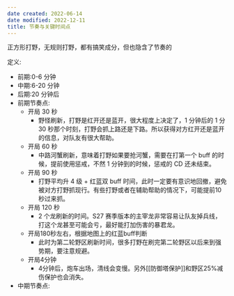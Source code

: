 ```yaml
---
date created: 2022-06-14
date modified: 2022-12-11
title: 节奏与关键时间点
---
```


正方形打野，无规则打野，都有搞笑成分，但也隐含了节奏的

定义:

- 前期:0-6 分钟
- 中期:6-20 分钟
- 后期:20 分钟后
- 前期节奏点:
	- 开局 30 秒
		- 野怪刷新，打野是红开还是蓝开，很大程度上决定了，1 分钟后的 1 分 30 秒那个时刻，打野会抓上路还是下路。所以获得对方红开还是蓝开的信息，对队友有很大帮助。
	- 开局 60 秒
		- 中路河蟹刷新，意味着打野如果要抢河蟹，需要在打第一个 buff 的时候，提前使用惩戒，不然 1 分钟到的时候，惩戒的 CD 还未结束。
	- 开局 90 秒
		- 打野平均升 4 级 + 红蓝双 buff 时间，此时一定要有意识地回撤，避免被对方打野抓现行。有些打野或者在辅助帮助的情况下，可能提前10秒过来抓。
	- 开局 120 秒
		- 2 个龙刷新的时间。S27 赛季版本的主宰龙非常容易让队友掉兵线，打这个龙甚至可能会亏，最好能打加伤害的暴君龙。
	- 开局180秒左右，根据地图上的红蓝buff判断
		- 此时为第二轮野区刷新时间，很多打野在刷完第二轮野区以后来到强势期，要注意规避。
	- 开局4分钟
		- 4分钟后，炮车出场，清线会变慢。另外[[防御塔保护]]和野区25%减伤保护也会消失。
- 中期节奏点:
